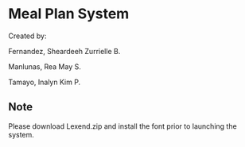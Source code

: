 # Meal Plan System
Created by:

Fernandez, Sheardeeh Zurrielle B.

Manlunas, Rea May S.

Tamayo, Inalyn Kim P.

## Note
Please download Lexend.zip and install the font prior to launching the system.
